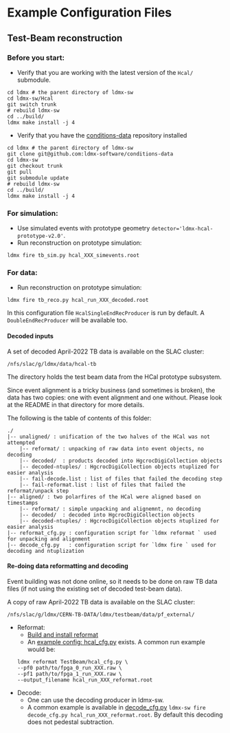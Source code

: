 # Example Configuration Files

## Test-Beam reconstruction

### Before you start:
- Verify that you are working with the latest version of the `Hcal/` submodule.
```
cd ldmx # the parent directory of ldmx-sw
cd ldmx-sw/Hcal
git switch trunk
# rebuild ldmx-sw
cd ../build/
ldmx make install -j 4
```
- Verify that you have the [conditions-data](https://github.com/LDMX-Software/conditions-data) repository installed 
```
cd ldmx # the parent directory of ldmx-sw
git clone git@github.com:ldmx-software/conditions-data
cd ldmx-sw
git checkout trunk
git pull
git submodule update
# rebuild ldmx-sw
cd ../build/
ldmx make install -j 4
```

### For simulation:
- Use simulated events with prototype geometry ```detector='ldmx-hcal-prototype-v2.0'```.
- Run reconstruction on prototype simulation:
```
ldmx fire tb_sim.py hcal_XXX_simevents.root
```

### For data:

- Run reconstruction on prototype simulation:
```
ldmx fire tb_reco.py hcal_run_XXX_decoded.root
```

In this configuration file `HcalSingleEndRecProducer` is run by default. A `DoubleEndRecProducer` will be available too.

#### Decoded inputs
A set of decoded April-2022 TB data is available on the SLAC cluster:
```
/nfs/slac/g/ldmx/data/hcal-tb
```
The directory holds the test beam data from the HCal prototype subsystem.

Since event alignment is a tricky business (and sometimes is broken),
the data has two copies: one with event alignment and one without.
Please look at the README in that directory for more details.

The following is the table of contents of this folder:
```
./
|-- unaligned/ : unification of the two halves of the HCal was not attempted
    |-- reformat/ : unpacking of raw data into event objects, no decoding
    |-- decoded/  : products decoded into HgcrocDigiCollection objects
    |-- decoded-ntuples/ : HgcrocDigiCollection objects ntuplized for easier analysis
    |-- fail-decode.list : list of files that failed the decoding step
    |-- fail-reformat.list : list of files that failed the reformat/unpack step
|-- aligned/ : two polarfires of the HCal were aligned based on timestamps
    |-- reformat/ : simple unpacking and alignemnt, no decoding
    |-- decoded/  : decoded into HgcrocDigiCollection objects
    |-- decoded-ntuples/ : HgcrocDigiCollection objects ntuplized for easier analysis
|-- reformat_cfg.py : configuration script for `ldmx reformat ` used for unpacking and alignment
|-- decode_cfg.py   : configuration script for `ldmx fire ` used for decoding and ntuplization
````

#### Re-doing data reformatting and decoding
Event building was not done online, so it needs to be done on raw TB data files (if not using the existing set of decoded test-beam data). 

A copy of raw April-2022 TB data is available on the SLAC cluster:
```
/nfs/slac/g/ldmx/CERN-TB-DATA/ldmx/testbeam/data/pf_external/
```

- Reformat: 
  - [Build and install reformat](https://github.com/LDMX-Software/ldmx-tb-online/blob/main/reformat/README.md#Building)
  - An [example config: hcal_cfg.py](https://github.com/LDMX-Software/ldmx-tb-online/blob/main/reformat/TestBeam/hcal_cfg.py) exists. A common run example would be:
  ```
  ldmx reformat TestBeam/hcal_cfg.py \
  --pf0 path/to/fpga_0_run_XXX.raw \
  --pf1 path/to/fpga_1_run_XXX.raw \
  --output_filename hcal_run_XXX_reformat.root
  ```
- Decode:
  - One can use the decoding producer in ldmx-sw. 
  - A common example is available in [decode_cfg.py](https://github.com/LDMX-Software/Hcal/blob/trunk/exampleConfigs/decode_cfg.py)
  `ldmx-sw fire decode_cfg.py hcal_run_XXX_reformat.root`. By default this decoding does not pedestal subtraction. 
